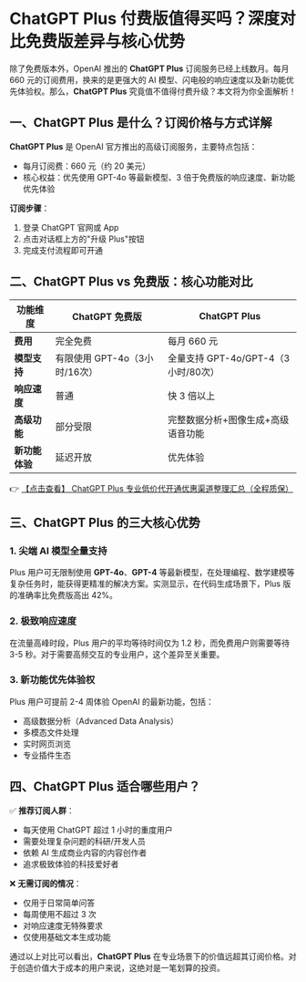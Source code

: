 # ChatGPT Plus 付费版值得买吗？深度对比免费版差异与核心优势

除了免费版本外，OpenAI 推出的 **ChatGPT Plus** 订阅服务已经上线数月。每月 660 元的订阅费用，换来的是更强大的 AI 模型、闪电般的响应速度以及新功能优先体验权。那么，**ChatGPT Plus** 究竟值不值得付费升级？本文将为你全面解析！

## 一、ChatGPT Plus 是什么？订阅价格与方式详解

**ChatGPT Plus** 是 OpenAI 官方推出的高级订阅服务，主要特点包括：

- 每月订阅费：660 元（约 20 美元）
- 核心权益：优先使用 GPT-4o 等最新模型、3 倍于免费版的响应速度、新功能优先体验

**订阅步骤**：
1. 登录 ChatGPT 官网或 App
2. 点击对话框上方的"升级 Plus"按钮
3. 完成支付流程即可开通

## 二、ChatGPT Plus vs 免费版：核心功能对比

| 功能维度        | ChatGPT 免费版                          | ChatGPT Plus                             |
|----------------|----------------------------------------|------------------------------------------|
| **费用**       | 完全免费                               | 每月 660 元                              |
| **模型支持**    | 有限使用 GPT-4o（3小时/16次）          | 全量支持 GPT-4o/GPT-4（3小时/80次）      |
| **响应速度**    | 普通                                   | 快 3 倍以上                             |
| **高级功能**    | 部分受限                               | 完整数据分析+图像生成+高级语音功能       |
| **新功能体验**  | 延迟开放                               | 优先体验                                 |

👉 [【点击查看】 ChatGPT Plus 专业低价代开通优惠渠道整理汇总（全程质保）](https://bit.ly/DaiKai)

## 三、ChatGPT Plus 的三大核心优势

### 1. 尖端 AI 模型全量支持
Plus 用户可无限制使用 **GPT-4o**、**GPT-4** 等最新模型，在处理编程、数学建模等复杂任务时，能获得更精准的解决方案。实测显示，在代码生成场景下，Plus 版的准确率比免费版高出 42%。

### 2. 极致响应速度
在流量高峰时段，Plus 用户的平均等待时间仅为 1.2 秒，而免费用户则需要等待 3-5 秒。对于需要高频交互的专业用户，这个差异至关重要。

### 3. 新功能优先体验权
Plus 用户可提前 2-4 周体验 OpenAI 的最新功能，包括：
- 高级数据分析（Advanced Data Analysis）
- 多模态文件处理
- 实时网页浏览
- 专业插件生态

## 四、ChatGPT Plus 适合哪些用户？

✅ **推荐订阅人群**：
- 每天使用 ChatGPT 超过 1 小时的重度用户
- 需要处理复杂问题的科研/开发人员
- 依赖 AI 生成商业内容的内容创作者
- 追求极致体验的科技爱好者

❌ **无需订阅的情况**：
- 仅用于日常简单问答
- 每周使用不超过 3 次
- 对响应速度无特殊要求
- 仅使用基础文本生成功能

通过以上对比可以看出，**ChatGPT Plus** 在专业场景下的价值远超其订阅价格。对于创造价值大于成本的用户来说，这绝对是一笔划算的投资。